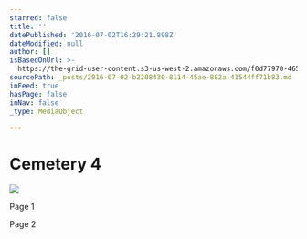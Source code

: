 ```yaml
---
starred: false
title: ''
datePublished: '2016-07-02T16:29:21.898Z'
dateModified: null
author: []
isBasedOnUrl: >-
  https://the-grid-user-content.s3-us-west-2.amazonaws.com/f0d77970-4655-414b-8f0a-54efdd4e4480.jpg
sourcePath: _posts/2016-07-02-b2208430-8114-45ae-882a-41544ff71b83.md
inFeed: true
hasPage: false
inNav: false
_type: MediaObject

---
```

# Cemetery 4
![](https://the-grid-user-content.s3-us-west-2.amazonaws.com/f0d77970-4655-414b-8f0a-54efdd4e4480.jpg)

Page 1

Page 2